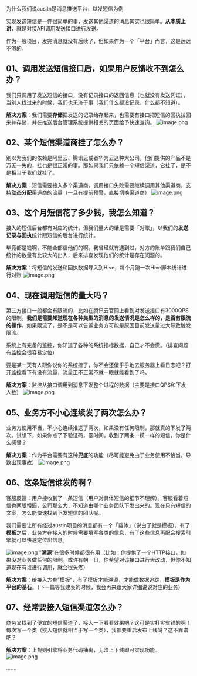 为什么我们说ausitn是消息推送平台，以发短信为例

实现发送短信是一件很简单的事，发送其他渠道的消息其实也很简单。**从本质上讲**，就是对接API调用发送接口进行发送。


作为一般项目，发完消息就没有后续了，但如果作为一个「平台」而言，这是远远不够的。
## 01、调用发送短信接口后，如果用户反馈收不到怎么办？

我们只调用了发送短信的接口，没有记录接口的返回信息（也就没有发送凭证），当别人找过来的时候，我们也无济于事（我们什么都没记录，什么都不知道）。

**解决方案**：我们需要**存储**把发送的记录给存起来，也需要有接口把短信的回执拉回来并存储，并在推送后台管理系统提供相关的页面给予快速查询。
![image.png](https://cdn.nlark.com/yuque/0/2022/png/1285871/1649081230570-bc48f56a-afc6-4458-acb6-bcd30a4e8685.png#averageHue=%23f7f5f5&clientId=u3cc6266e-831a-4&from=paste&id=u3976a1df&originHeight=862&originWidth=1664&originalType=url&ratio=1&rotation=0&showTitle=false&size=274528&status=done&style=none&taskId=u12979e11-f8b4-4f02-9dfc-25d2b0016da&title=)
## 02、某个短信渠道商挂了怎么办？

别以为我们的依赖是阿里云、腾讯云或者华为云这种大公司，他们提供的产品不是万无一失的，挂也是很正常的事。那如果我们只依赖一个短信渠道，它挂了，是不是相当于我们就挂了。

**解决方案**：短信需要接入多个渠道商，调用接口失败需要继续调用其他渠道商，支持**动态分配**渠道商的流量（一旦有提前预警，直接切换渠道商）
![image.png](https://cdn.nlark.com/yuque/0/2022/png/1285871/1649081230581-0c372c20-7e96-4d6f-b062-3a0f421ebedb.png#averageHue=%23b1a3a0&clientId=u3cc6266e-831a-4&from=paste&id=ue4007e60&originHeight=1080&originWidth=1530&originalType=url&ratio=1&rotation=0&showTitle=false&size=247545&status=done&style=none&taskId=u806c6cd6-ccf1-411b-807b-3af185d0201&title=)
## 03、这个月短信花了多少钱，我怎么知道？

接入的短信后台都有对应的统计，但我们量大的话是需要「对账」，以我们的**发送记录与回执**统计跟短信的后台进行统计。

毕竟都是钱啊，不能全部信他们的啊。我曾经就有遇到过，对方的账单跟我们自己统计的数量有比较大的出入，后来排查发现他们的统计是存在问题的。

**解决方案**：将短信的发送和回执数据导入到Hive，每个月跑一次Hive脚本统计进行对账
![image.png](https://cdn.nlark.com/yuque/0/2022/png/1285871/1649081230472-3e97aa33-3c86-438c-9d45-da43cf81ff2e.png#averageHue=%23f6f2f2&clientId=u3cc6266e-831a-4&from=paste&id=u5f322113&originHeight=488&originWidth=1596&originalType=url&ratio=1&rotation=0&showTitle=false&size=116344&status=done&style=none&taskId=u275bf2e8-dfe1-483e-a2c8-b4f8baa1939&title=)
## 04、现在调用短信的量大吗？

第三方接口一般都会有限流的，比如在腾讯云官网上看到对发送接口有3000QPS的限制。**我们是需要知道现在各种类型的消息的发送情况是怎么样的，是否有限流的操作**。如果限流了，是不是可以告诉业务方可能是原因目前发送量过大导致触发限流。

系统上有完备的监控，你知道了各种的系统指标数据，自己才不会慌。（排查问题有监控会很容易定位）

要是某一天有人跟你说你的系统挂了，你不会还傻乎乎地去服务器上看日志吧？打开监控看下有没有流量，流量正不正常不就一眼就能看到了吗。

**解决方案**：监控从接口调用到消息下发整个过程的数据（主要是接口QPS和下发人数）
![image.png](https://cdn.nlark.com/yuque/0/2022/png/1285871/1649081230580-3f8451dd-780a-44de-8d13-1a8ede245b73.png#averageHue=%23f7efeb&clientId=u3cc6266e-831a-4&from=paste&id=u3dec4542&originHeight=836&originWidth=1866&originalType=url&ratio=1&rotation=0&showTitle=false&size=283216&status=done&style=none&taskId=ue9d48b43-b4bf-4dc4-82e3-8fcc8234c2a&title=)
## 05、业务方不小心连续发了两次怎么办？

业务方使用不当，不小心连续推送了两次，如果没有任何限制，那就真的下发了两次。试想下，如果你点了下验证码，霎时间，收到了两条一模一样的短信，你是什么感受？

**解决方案**：作为平台需要有这种**兜底**的功能（尽可能避免由于业务使用不恰当，导致出现事故）
![image.png](https://cdn.nlark.com/yuque/0/2022/png/1285871/1649081230475-ed667f4e-afc9-4eb4-9560-4cbc102b7cdb.png#averageHue=%23f8f5f5&clientId=u3cc6266e-831a-4&from=paste&id=u904f33d2&originHeight=668&originWidth=982&originalType=url&ratio=1&rotation=0&showTitle=false&size=124079&status=done&style=none&taskId=u82150bba-6177-4526-a901-a4e6f3c1f6e&title=)
## 06、这条短信谁发的啊？

客服反馈：用户接收到了一条短信（用户对具体短信的细节不理解）。客服看着短信也两眼懵逼，公司那么大，不知道由哪个业务团队下发出来的。现在只有短信的文案，怎么能快速找到下发短信的团队呢。

我们需要让所有经过austin项目的消息都有一个「载体」（说白了就是模板），有了**模板**之后，业务方在接入的时候需要填写各类的信息，有了这些信息再配合搜索引擎就可以快速定位出信息。

![image.png](https://cdn.nlark.com/yuque/0/2022/png/1285871/1649081231379-527a81fa-505a-4f1c-9470-6390a35b9659.png#averageHue=%23faf5f4&clientId=u3cc6266e-831a-4&from=paste&id=u4b3145ed&originHeight=802&originWidth=2116&originalType=url&ratio=1&rotation=0&showTitle=false&size=253194&status=done&style=none&taskId=u4b4cdf40-988d-4fca-9238-967f1a72645&title=)
"**溯源**"在很多时候都很有用（比如：你提供了一个HTTP接口，如果没对业务做任何的限制。或许有朝一日，你希望对该接口进行大改动，但你不知道现在有谁进行调用，就会很头疼）

**解决方案**：给接入方套”模板“，有了模板才能溯源，才能做数据追踪，**模板是作为平台的基石**。（下一篇等我建表的时候，我会再来跟大家详细说说对应的业务）

## 07、经常要接入短信渠道怎么办？

商务又找到了便宜的短信渠道了，接入一下看看效果吧？这可是实打实省钱的啊！每次写一个类（接入短信就相当于写一个类），我都要重启发布上线吗？这不靠谱吧？

**解决方案**：上规则引擎将业务代码抽离，无须上下线即可实现功能。
![image.png](https://cdn.nlark.com/yuque/0/2022/png/1285871/1649081231774-ee30cf03-4727-4b7f-8a14-151cd6904e19.png#averageHue=%23f8f8f8&clientId=u3cc6266e-831a-4&from=paste&id=ufb09d041&originHeight=750&originWidth=858&originalType=url&ratio=1&rotation=0&showTitle=false&size=262594&status=done&style=none&taskId=ud459c92a-98e1-4032-abac-10db7a514a0&title=)

.......

